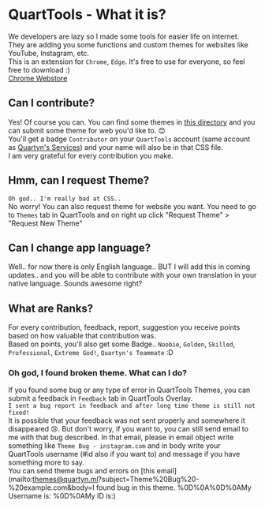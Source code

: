# QuartTools - What it is?
We developers are lazy so I made some tools for easier life on internet. They are adding you some functions and custom themes for websites like YouTube, Instagram, etc.  
This is an extension for `Chrome`, `Edge`. It's free to use for everyone, so feel free to download :)  
[Chrome Webstore](https://quartyn.ml/tools?utm_source=github&q_content=readme)

## Can I contribute?
Yes! Of course you can. You can find some themes in [this directory](/design/themes/) and you can submit some theme for web you'd like to. 😊  
You'll get a badge `Contributor` on your `QuartTools` account (same account as [Quartyn's Services](https://quartyn.ml/account/)) and your name will also be in that CSS file.  
I am very grateful for every contribution you make.

## Hmm, can I request Theme?
```Oh god.. I'm really bad at CSS..```   
No worry! You can also request theme for website you want. You need to go to `Themes` tab in QuartTools and on right up click "Request Theme" > "Request New Theme"

## Can I change app language?
Well.. for now there is only English language.. BUT I will add this in coming updates.. and you will be able to contribute with your own translation in your native language. Sounds awesome right?

## What are Ranks?
For every contribution, feedback, report, suggestion you receive points based on how valuable that contribution was.   
Based on points, you'll also get some Badge.. `Noobie`, `Golden`, `Skilled`, `Professional`, `Extreme God!`, `Quartyn's Teammate` :D

### Oh god, I found broken theme. What can I do?
If you found some bug or any type of error in QuartTools Themes, you can submit a feedback in `Feedback` tab in QuartTools Overlay.   
```I sent a bug report in feedback and after long time theme is still not fixed!```    
It is possible that your feedback was not sent properly and somewhere it disappeared 😢. But don't worry, if you want to, you can still send email to me with that bug described. In that email, please in email object write something like `Theme Bug - instagram.com` and in body write your QuartTools username (#id also if you want to) and message if you have something more to say.   
You can send theme bugs and errors on [this email](mailto:themes@quartyn.ml?subject=Theme%20Bug%20-%20example.com&body=I found bug in this theme. %0D%0A%0D%0AMy Username is: %0D%0AMy ID is:)
